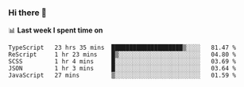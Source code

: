 ### Hi there 👋

<!--
**DBvc/DBvc** is a ✨ _special_ ✨ repository because its `README.md` (this file) appears on your GitHub profile.

Here are some ideas to get you started:

- 🔭 I’m currently working on ...
- 🌱 I’m currently learning ...
- 👯 I’m looking to collaborate on ...
- 🤔 I’m looking for help with ...
- 💬 Ask me about ...
- 📫 How to reach me: ...
- 😄 Pronouns: ...
- ⚡ Fun fact: ...
-->

📊 **Last week I spent time on**
<!--START_SECTION:waka-->
```text
TypeScript   23 hrs 35 mins  ████████████████████▒░░░░   81.47 % 
ReScript     1 hr 23 mins    █▒░░░░░░░░░░░░░░░░░░░░░░░   04.80 % 
SCSS         1 hr 4 mins     █░░░░░░░░░░░░░░░░░░░░░░░░   03.69 % 
JSON         1 hr 3 mins     █░░░░░░░░░░░░░░░░░░░░░░░░   03.64 % 
JavaScript   27 mins         ▒░░░░░░░░░░░░░░░░░░░░░░░░   01.59 % 
```
<!--END_SECTION:waka-->
